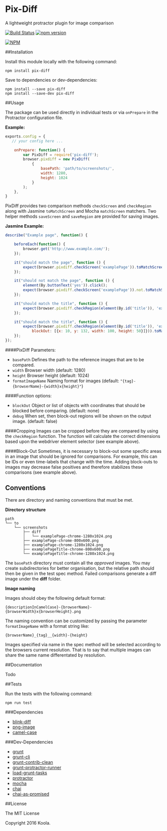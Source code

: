 Pix-Diff
==========

A lightweight protractor plugin for image comparison

[![Build Status](https://travis-ci.org/koola/pix-diff.svg)](https://travis-ci.org/koola/pix-diff)
[![npm version](https://badge.fury.io/js/pix-diff.svg)](http://badge.fury.io/js/pix-diff)

[![NPM](https://nodei.co/npm/pix-diff.png)](https://nodei.co/npm/pix-diff/)

##Installation

Install this module locally with the following command:
```shell
npm install pix-diff
```

Save to dependencies or dev-dependencies:
```shell
npm install --save pix-diff
npm install --save-dev pix-diff
```

##Usage

The package can be used directly in individual tests or via ```onPrepare``` in the Protractor configuration file.

**Example:**
```javascript
exports.config = {
   // your config here ...

    onPrepare: function() {
        var PixDiff = require('pix-diff');
        browser.pixdiff = new PixDiff(
            {
                basePath: 'path/to/screenshots/',
                width: 1280,
                height: 1024
            }
        );
    },
}
```

PixDiff provides two comparison methods ```checkScreen``` and ```checkRegion``` along with Jasmine ```toMatchScreen``` and Mocha ```matchScreen``` matchers. Two helper methods ```saveScreen``` and ```saveRegion``` are provided for saving images.

**Jasmine Example:**
```javascript
describe("Example page", function() {

    beforeEach(function() {
        browser.get('http://www.example.com/');
    });

    it("should match the page", function () {
        expect(browser.pixdiff.checkScreen('examplePage')).toMatchScreen();
    });

    it("should not match the page", function () {
        element(By.buttonText('yes')).click();
        expect(browser.pixdiff.checkScreen('examplePage')).not.toMatchScreen();
    });

    it("should match the title", function () {
        expect(browser.pixdiff.checkRegion(element(By.id('title')), 'example page title')).toMatchScreen();
    });

    it("should match the title", function () {
        expect(browser.pixdiff.checkRegion(element(By.id('title')), 'example page title', {
            blockOut: [{x: 10, y: 132, width: 100, height: 50}]})).toMatchScreen();
    });
});
```

####PixDiff Parameters:

* ```basePath``` Defines the path to the reference images that are to be compared.
* ```width``` Browser width (default: 1280)
* ```height``` Browser height (default: 1024)
* ```formatImageName``` Naming format for images (default: ```"{tag}-{browserName}-{width}x{height}"```)

####Function options:

* ```blockOut``` Object or list of objects with coordinates that should be blocked before comparing. (default: none)
* ```debug``` When set, then block-out regions will be shown on the output image. (default: false)

####Cropping
Images can be cropped before they are compared by using the ```checkRegion``` function. The function will calculate the correct dimensions based upon the webdriver element selector (see example above).

####Block-Out
Sometimes, it is necessary to block-out some specific areas in an image that should be ignored for comparisons. For example, this can be IDs or even time-labels that change with the time. Adding block-outs to images may decrease false positives and therefore stabilizes these comparisons (see example above).

## Conventions
There are directory and naming conventions that must be met.

**Directory structure**
```text
path
└── to
    └── screenshots
        ├── diff
        │   └── examplePage-chrome-1280x1024.png
        ├── examplePage-chrome-800x600.png
        ├── examplePage-chrome-1280x1024.png
        ├── examplePageTitle-chrome-800x600.png
        └── examplePageTitle-chrome-1280x1024.png
```
The ```basePath``` directory must contain all the *approved* images. You may create subdirectories for better organisation, but the relative path should then be given in the test spec method. Failed comparisons generate a diff image under the **diff** folder.

**Image naming**

Images should obey the following default format:

```text
{descriptionInCamelCase}-{browserName}-{browserWidth}x{browserHeight}.png
```

The naming convention can be customized by passing the parameter ```formatImageName``` with a format string like:

```text
{browserName}_{tag}__{width}-{height}
```

Images specified via name in the spec method will be selected according to the browsers current resolution. That is to say that multiple images can share the same name differentated by resolution.

##Documentation

Todo

##Tests

Run the tests with the following command:
```shell
npm run test
```

###Dependencies
* [blink-diff](https://github.com/yahoo/blink-diff)
* [png-image](https://github.com/koola/png-image)
* [camel-case](https://github.com/blakeembrey/camel-case)

###Dev-Dependencies
* [grunt](https://github.com/gruntjs/grunt)
* [grunt-cli](https://github.com/gruntjs/grunt-cli)
* [grunt-contrib-clean](https://github.com/gruntjs/grunt-contrib-clean)
* [grunt-protractor-runner](https://github.com/teerapap/grunt-protractor-runner)
* [load-grunt-tasks](https://github.com/sindresorhus/load-grunt-tasks)
* [protractor](https://github.com/angular/protractor)
* [mocha](https://github.com/mochajs/mocha)
* [chai](https://github.com/chaijs/chai)
* [chai-as-promised](https://github.com/domenic/chai-as-promised)

##License

The MIT License

Copyright 2016 Koola.